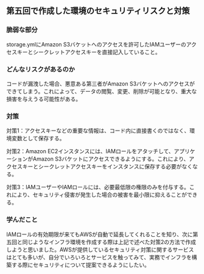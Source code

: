 ## 第五回で作成した環境のセキュリティリスクと対策
### 脆弱な部分
storage.ymlにAmazon S3バケットへのアクセスを許可したIAMユーザーのアクセスキーとシークレットアクセスキーを直接記入していること。
### どんなリスクがあるのか
コードが漏洩した場合、悪意ある第三者がAmazon S3バケットへのアクセスができてしまう。これによって、データの閲覧、変更、削除が可能となり、重大な損害を与えうる可能性がある。
### 対策
対策1：アクセスキーなどの重要な情報は、コード内に直接書くのではなく、環境変数として保存する。

対策2：Amazon EC2インスタンスには、IAMロールをアタッチして、アプリケーションがAmazon S3バケットにアクセスできるようにする。これにより、アクセスキーとシークレットアクセスキーをインスタンスに保存する必要がなくなる。

対策3：IAMユーザーやIAMロールには、必要最低限の権限のみを付与する。これにより、セキュリティ侵害が発生した場合の被害を最小限に抑えることができる。

### 学んだこと
IAMロールの有効期限が来てもAWSが自動で延長してくれることを知り、次に第五回と同じようなインフラ環境を作成する際は上記で述べた対策2の方法で作成しようと思いました。AWSが提供しているセキュリティ対策に関するサービスはとても多いが、自分でいろいろとサービスを触ってみて、実務でインフラを構築する際にセキュリティについて提案できるようにしたい。

